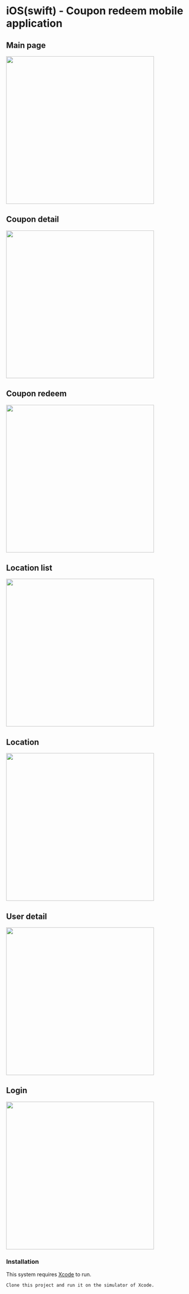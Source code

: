 # iOS(swift) - Coupon redeem mobile application

## Main page
<div align="left">
    <img src="https://github.com/HK-KYL/swift-ios-CouponApp/blob/master/readme-img/main.png" width="400px"</img> 
</div>

## Coupon detail
<div align="left">
    <img src="https://github.com/HK-KYL/swift-ios-CouponApp/blob/master/readme-img/detail.png" width="400px"</img> 
</div>

## Coupon redeem
<div align="left">
    <img src="https://github.com/HK-KYL/swift-ios-CouponApp/blob/master/readme-img/redeem.png" width="400px"</img> 
</div>

## Location list
<div align="left">
    <img src="https://github.com/HK-KYL/swift-ios-CouponApp/blob/master/readme-img/location_list.png" width="400px"</img> 
</div>

## Location
<div align="left">
    <img src="https://github.com/HK-KYL/swift-ios-CouponApp/blob/master/readme-img/location.png" width="400px"</img> 
</div>

## User detail
<div align="left">
    <img src="https://github.com/HK-KYL/swift-ios-CouponApp/blob/master/readme-img/user_detail.png" width="400px"</img> 
</div>

## Login
<div align="left">
    <img src="https://github.com/HK-KYL/swift-ios-CouponApp/blob/master/readme-img/login.png" width="400px"</img> 
</div>



### Installation

This system requires [Xcode](https://apps.apple.com/hk/app/xcode/id497799835?mt=12) to run.

```sh
Clone this project and run it on the simulator of Xcode.
```
